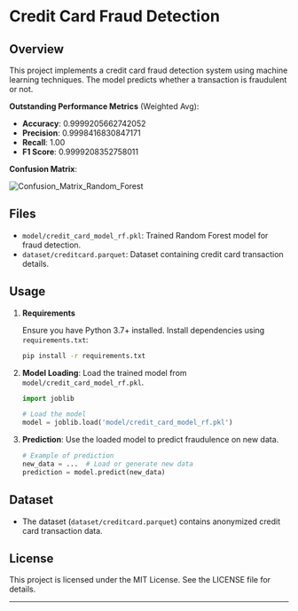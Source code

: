 # Credit Card Fraud Detection

## Overview

This project implements a credit card fraud detection system using machine learning techniques. The model predicts whether a transaction is fraudulent or not.

**Outstanding Performance Metrics** (Weighted Avg):

   - **Accuracy**: 0.9999205662742052
   - **Precision**: 0.9998416830847171
   - **Recall**: 1.00
   - **F1 Score**: 0.9999208352758011

**Confusion Matrix**:

  ![Confusion_Matrix_Random_Forest](https://github.com/hpluwang/credit_card_fraud_detection/assets/53874420/1d6335ca-abe7-418b-b4a3-6a73c4d37370)

## Files

- `model/credit_card_model_rf.pkl`: Trained Random Forest model for fraud detection.
- `dataset/creditcard.parquet`: Dataset containing credit card transaction details.

## Usage

1. **Requirements**

   Ensure you have Python 3.7+ installed. Install dependencies using `requirements.txt`:

   ```bash
   pip install -r requirements.txt
   ```

2. **Model Loading**: Load the trained model from `model/credit_card_model_rf.pkl`.

   ```python
   import joblib

   # Load the model
   model = joblib.load('model/credit_card_model_rf.pkl')
   ```

3. **Prediction**: Use the loaded model to predict fraudulence on new data.

   ```python
   # Example of prediction
   new_data = ...  # Load or generate new data
   prediction = model.predict(new_data)
   ```

## Dataset

- The dataset (`dataset/creditcard.parquet`) contains anonymized credit card transaction data.

## License

This project is licensed under the MIT License. See the LICENSE file for details.

---
